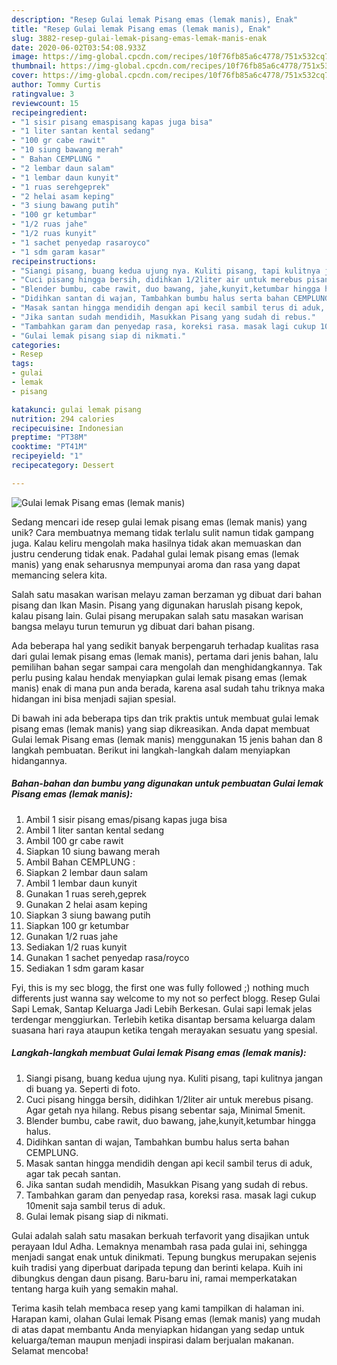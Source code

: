 ```yaml
---
description: "Resep Gulai lemak Pisang emas (lemak manis), Enak"
title: "Resep Gulai lemak Pisang emas (lemak manis), Enak"
slug: 3882-resep-gulai-lemak-pisang-emas-lemak-manis-enak
date: 2020-06-02T03:54:08.933Z
image: https://img-global.cpcdn.com/recipes/10f76fb85a6c4778/751x532cq70/gulai-lemak-pisang-emas-lemak-manis-foto-resep-utama.jpg
thumbnail: https://img-global.cpcdn.com/recipes/10f76fb85a6c4778/751x532cq70/gulai-lemak-pisang-emas-lemak-manis-foto-resep-utama.jpg
cover: https://img-global.cpcdn.com/recipes/10f76fb85a6c4778/751x532cq70/gulai-lemak-pisang-emas-lemak-manis-foto-resep-utama.jpg
author: Tommy Curtis
ratingvalue: 3
reviewcount: 15
recipeingredient:
- "1 sisir pisang emaspisang kapas juga bisa"
- "1 liter santan kental sedang"
- "100 gr cabe rawit"
- "10 siung bawang merah"
- " Bahan CEMPLUNG "
- "2 lembar daun salam"
- "1 lembar daun kunyit"
- "1 ruas serehgeprek"
- "2 helai asam keping"
- "3 siung bawang putih"
- "100 gr ketumbar"
- "1/2 ruas jahe"
- "1/2 ruas kunyit"
- "1 sachet penyedap rasaroyco"
- "1 sdm garam kasar"
recipeinstructions:
- "Siangi pisang, buang kedua ujung nya. Kuliti pisang, tapi kulitnya jangan di buang ya. Seperti di foto."
- "Cuci pisang hingga bersih, didihkan 1/2liter air untuk merebus pisang. Agar getah nya hilang. Rebus pisang sebentar saja, Minimal 5menit."
- "Blender bumbu, cabe rawit, duo bawang, jahe,kunyit,ketumbar hingga halus."
- "Didihkan santan di wajan, Tambahkan bumbu halus serta bahan CEMPLUNG."
- "Masak santan hingga mendidih dengan api kecil sambil terus di aduk, agar tak pecah santan."
- "Jika santan sudah mendidih, Masukkan Pisang yang sudah di rebus."
- "Tambahkan garam dan penyedap rasa, koreksi rasa. masak lagi cukup 10menit saja sambil terus di aduk."
- "Gulai lemak pisang siap di nikmati."
categories:
- Resep
tags:
- gulai
- lemak
- pisang

katakunci: gulai lemak pisang 
nutrition: 294 calories
recipecuisine: Indonesian
preptime: "PT38M"
cooktime: "PT41M"
recipeyield: "1"
recipecategory: Dessert

---
```



![Gulai lemak Pisang emas (lemak manis)](https://img-global.cpcdn.com/recipes/10f76fb85a6c4778/751x532cq70/gulai-lemak-pisang-emas-lemak-manis-foto-resep-utama.jpg)

Sedang mencari ide resep gulai lemak pisang emas (lemak manis) yang unik? Cara membuatnya memang tidak terlalu sulit namun tidak gampang juga. Kalau keliru mengolah maka hasilnya tidak akan memuaskan dan justru cenderung tidak enak. Padahal gulai lemak pisang emas (lemak manis) yang enak seharusnya mempunyai aroma dan rasa yang dapat memancing selera kita.

Salah satu masakan warisan melayu zaman berzaman yg dibuat dari bahan pisang dan Ikan Masin. Pisang yang digunakan haruslah pisang kepok, kalau pisang lain. Gulai pisang merupakan salah satu masakan warisan bangsa melayu turun temurun yg dibuat dari bahan pisang.

Ada beberapa hal yang sedikit banyak berpengaruh terhadap kualitas rasa dari gulai lemak pisang emas (lemak manis), pertama dari jenis bahan, lalu pemilihan bahan segar sampai cara mengolah dan menghidangkannya. Tak perlu pusing kalau hendak menyiapkan gulai lemak pisang emas (lemak manis) enak di mana pun anda berada, karena asal sudah tahu triknya maka hidangan ini bisa menjadi sajian spesial.


Di bawah ini ada beberapa tips dan trik praktis untuk membuat gulai lemak pisang emas (lemak manis) yang siap dikreasikan. Anda dapat membuat Gulai lemak Pisang emas (lemak manis) menggunakan 15 jenis bahan dan 8 langkah pembuatan. Berikut ini langkah-langkah dalam menyiapkan hidangannya.

<!--inarticleads1-->

##### Bahan-bahan dan bumbu yang digunakan untuk pembuatan Gulai lemak Pisang emas (lemak manis):

1. Ambil 1 sisir pisang emas/pisang kapas juga bisa
1. Ambil 1 liter santan kental sedang
1. Ambil 100 gr cabe rawit
1. Siapkan 10 siung bawang merah
1. Ambil  Bahan CEMPLUNG :
1. Siapkan 2 lembar daun salam
1. Ambil 1 lembar daun kunyit
1. Gunakan 1 ruas sereh,geprek
1. Gunakan 2 helai asam keping
1. Siapkan 3 siung bawang putih
1. Siapkan 100 gr ketumbar
1. Gunakan 1/2 ruas jahe
1. Sediakan 1/2 ruas kunyit
1. Gunakan 1 sachet penyedap rasa/royco
1. Sediakan 1 sdm garam kasar


Fyi, this is my sec blogg, the first one was fully followed ;) nothing much differents just wanna say welcome to my not so perfect blogg. Resep Gulai Sapi Lemak, Santap Keluarga Jadi Lebih Berkesan. Gulai sapi lemak jelas terdengar menggiurkan. Terlebih ketika disantap bersama keluarga dalam suasana hari raya ataupun ketika tengah merayakan sesuatu yang spesial. 

<!--inarticleads2-->

##### Langkah-langkah membuat Gulai lemak Pisang emas (lemak manis):

1. Siangi pisang, buang kedua ujung nya. Kuliti pisang, tapi kulitnya jangan di buang ya. Seperti di foto.
1. Cuci pisang hingga bersih, didihkan 1/2liter air untuk merebus pisang. Agar getah nya hilang. Rebus pisang sebentar saja, Minimal 5menit.
1. Blender bumbu, cabe rawit, duo bawang, jahe,kunyit,ketumbar hingga halus.
1. Didihkan santan di wajan, Tambahkan bumbu halus serta bahan CEMPLUNG.
1. Masak santan hingga mendidih dengan api kecil sambil terus di aduk, agar tak pecah santan.
1. Jika santan sudah mendidih, Masukkan Pisang yang sudah di rebus.
1. Tambahkan garam dan penyedap rasa, koreksi rasa. masak lagi cukup 10menit saja sambil terus di aduk.
1. Gulai lemak pisang siap di nikmati.


Gulai adalah salah satu masakan berkuah terfavorit yang disajikan untuk perayaan Idul Adha. Lemaknya menambah rasa pada gulai ini, sehingga menjadi sangat enak untuk dinikmati. Tepung bungkus merupakan sejenis kuih tradisi yang diperbuat daripada tepung dan berinti kelapa. Kuih ini dibungkus dengan daun pisang. Baru-baru ini, ramai memperkatakan tentang harga kuih yang semakin mahal. 

Terima kasih telah membaca resep yang kami tampilkan di halaman ini. Harapan kami, olahan Gulai lemak Pisang emas (lemak manis) yang mudah di atas dapat membantu Anda menyiapkan hidangan yang sedap untuk keluarga/teman maupun menjadi inspirasi dalam berjualan makanan. Selamat mencoba!
